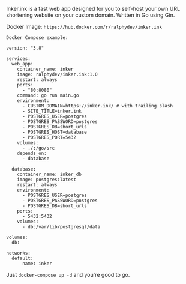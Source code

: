 Inker.ink is a fast web app designed for you to self-host your own URL shortening website on your custom domain. Written in Go using Gin.

Docker Image: `https://hub.docker.com/r/ralphydev/inker.ink`

```
Docker Compose example:

version: "3.8"

services:
  web_app:
    container_name: inker
    image: ralphydev/inker.ink:1.0
    restart: always
    ports:
      - "80:8080"
    command: go run main.go
    environment:
      - CUSTOM_DOMAIN=https://inker.ink/ # with trailing slash
      - SITE_TITLE=inker.ink
      - POSTGRES_USER=postgres
      - POSTGRES_PASSWORD=postgres
      - POSTGRES_DB=short_urls
      - POSTGRES_HOST=database
      - POSTGRES_PORT=5432
    volumes:
      - ./:/go/src
    depends_on:
      - database

  database:
    container_name: inker_db
    image: postgres:latest
    restart: always
    environment:
      - POSTGRES_USER=postgres
      - POSTGRES_PASSWORD=postgres
      - POSTGRES_DB=short_urls
    ports:
      - 5432:5432
    volumes:
      - db:/var/lib/postgresql/data 

volumes:
  db:

networks:
  default:
      name: inker
```

Just `docker-compose up -d` and you're good to go.